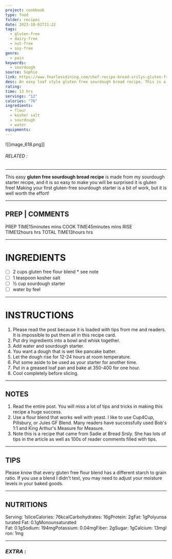 ```yaml
---
project: cookbook
type: food
folder: recipes
date: 2023-10-01T21:22
tags:
  - gluten-free
  - dairy-free
  - nut-free
  - soy-free
genre:
  - pain
keywords:
  - sourdough
source: Sophie
link: https://www.fearlessdining.com/chef-recipe-bread-srslys-gluten-free-sourdough-bread/
desc: An easy loaf style gluten free sourdough bread recipe. This is a recipe from Sadie at Bread Srysly.
rating: 
time: 13 hrs
servings: "12"
calories: "76"
ingredients:
  - flour
  - kosher salt
  - sourdough
  - water
equipments:
---
```


![[image_618.png]]
###### *RELATED* : 
---
This easy **gluten free sourdough bread recipe** is made from my sourdough starter recipe, and it is so easy to make you will be surprised it is gluten free! Making your first gluten-free sourdough starter is a bit of work, but it is well worth the effort!

---
## PREP | COMMENTS

PREP TIME15minutes mins
COOK TIME45minutes mins
RISE TIME12hours hrs
TOTAL TIME13hours hrs

---
# INGREDIENTS

- [ ] 2 cups gluten free flour blend * see note
- [ ] 1 teaspoon kosher salt
- [ ] ½ cup sourdough starter
- [ ] water by feel

---
# INSTRUCTIONS

1. Please read the post because it is loaded with tips from me and readers. It is impossible to put them all in this recipe card.
2. Put dry ingredients into a bowl and whisk together.
3. Add water and sourdough starter.
4. You want a dough that is wet like pancake batter.
5. Let the dough rise for 12-24 hours at room temperature.
6. Put some aside to be used as your starter for another time.
7. Put in a greased loaf pan and bake at 350-400 for one hour.
8. Cool completely before slicing.


---
## NOTES

1. Read the entire post. You will miss a lot of tips and tricks in making this recipe a huge success.
2. Use a flour blend that works well with yeast. I like to use Cup4Cup, Pillsbury, or Jules GF Blend. Many readers have successfully used Bob's 1:1 and King Arthur's Measure for Measure.
3. Note this is a recipe that came from Sadie at Bread Srsly. She has lots of tips in the article as well as 100s of reader comments filled with tips.

---
## TIPS

Please know that every gluten free flour blend has a different starch to grain ratio. If you use a blend I didn't test, you may need to adjust your moisture levels in your baked goods.

---
## NUTRITIONS

Serving: 1sliceCalories: 76kcalCarbohydrates: 16gProtein: 2gFat: 1gPolyunsaturated Fat: 0.1gMonounsaturated Fat: 0.1gSodium: 194mgPotassium: 0.04mgFiber: 2gSugar: 1gCalcium: 13mgIron: 1mg

---
### *EXTRA* :



